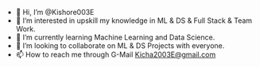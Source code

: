 - 👋 Hi, I’m @Kishore003E
- 👀 I’m interested in upskill my knowledge in ML & DS & Full Stack & Team Work.
- 🌱 I’m currently learning Machine Learning and Data Science.
- 💞️ I’m looking to collaborate on ML & DS Projects with everyone.
- 📫 How to reach me through G-Mail Kicha2003E@gmail.com

<!---
Kishore003E/Kishore003E is a ✨ special ✨ repository because its `README.md` (this file) appears on your GitHub profile.
You can click the Preview link to take a look at your changes.
--->
